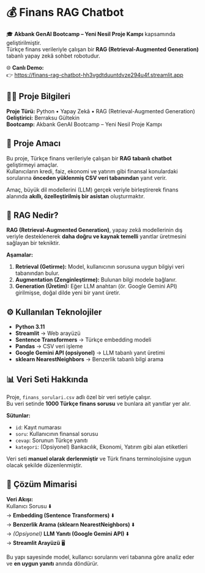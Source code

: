 # 💰 Finans RAG Chatbot  

🎓 **Akbank GenAI Bootcamp – Yeni Nesil Proje Kampı** kapsamında geliştirilmiştir.  
Türkçe finans verileriyle çalışan bir **RAG (Retrieval-Augmented Generation)** tabanlı yapay zekâ sohbet robotudur.  

🌐 **Canlı Demo:**  
👉 https://finans-rag-chatbot-hh3vgdtduuntdvze294u4f.streamlit.app


## 👩‍💻 Proje Bilgileri
**Proje Türü:** Python • Yapay Zekâ • RAG (Retrieval-Augmented Generation)  
**Geliştirici:** Berraksu Gültekin  
**Bootcamp:** Akbank GenAI Bootcamp – Yeni Nesil Proje Kampı  


## 🎯 Proje Amacı
Bu proje, Türkçe finans verileriyle çalışan bir **RAG tabanlı chatbot** geliştirmeyi amaçlar.  
Kullanıcıların kredi, faiz, ekonomi ve yatırım gibi finansal konulardaki sorularına **önceden yüklenmiş CSV veri tabanından** yanıt verir.  

Amaç, büyük dil modellerini (LLM) gerçek veriyle birleştirerek finans alanında **akıllı, özelleştirilmiş bir asistan** oluşturmaktır.  


## 🧠 RAG Nedir?
**RAG (Retrieval-Augmented Generation)**, yapay zekâ modellerinin dış veriyle desteklenerek **daha doğru ve kaynak temelli** yanıtlar üretmesini sağlayan bir tekniktir.  

**Aşamalar:**  
1. **Retrieval (Getirme):** Model, kullanıcının sorusuna uygun bilgiyi veri tabanından bulur.  
2. **Augmentation (Zenginleştirme):** Bulunan bilgi modele bağlanır.  
3. **Generation (Üretim):** Eğer LLM anahtarı (ör. Google Gemini API) girilmişse, doğal dilde yeni bir yanıt üretir.  


## ⚙️ Kullanılan Teknolojiler
- **Python 3.11**  
- **Streamlit** → Web arayüzü  
- **Sentence Transformers** → Türkçe embedding modeli  
- **Pandas** → CSV veri işleme  
- **Google Gemini API (opsiyonel)** → LLM tabanlı yanıt üretimi  
- **sklearn NearestNeighbors** → Benzerlik tabanlı bilgi arama  


## 📊 Veri Seti Hakkında
Proje, `finans_sorulari.csv` adlı özel bir veri setiyle çalışır.  
Bu veri setinde **1000 Türkçe finans sorusu** ve bunlara ait yanıtlar yer alır.  

**Sütunlar:**  
- `id`: Kayıt numarası  
- `soru`: Kullanıcının finansal sorusu  
- `cevap`: Sorunun Türkçe yanıtı  
- `kategori`: (Opsiyonel) Bankacılık, Ekonomi, Yatırım gibi alan etiketleri  

Veri seti **manuel olarak derlenmiştir** ve Türk finans terminolojisine uygun olacak şekilde düzenlenmiştir.  


## 🧩 Çözüm Mimarisi
**Veri Akışı:**  
Kullanıcı Sorusu ⬇️  
→ **Embedding (Sentence Transformers)** ⬇️  
→ **Benzerlik Arama (sklearn NearestNeighbors)** ⬇️  
→ *(Opsiyonel)* **LLM Yanıtı (Google Gemini API)** ⬇️  
→ **Streamlit Arayüzü** 🖥️  

Bu yapı sayesinde model, kullanıcı sorularını veri tabanına göre analiz eder ve **en uygun yanıtı** anında döndürür.  

